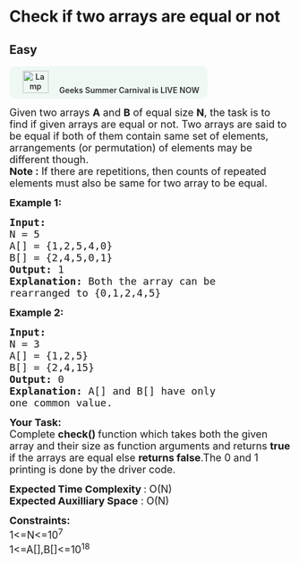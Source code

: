 # Check if two arrays are equal or not
## Easy
<div class="problem-statement">
                <p><a onclick="gtagHelperFunction('clickopen','salesevent_gsc_problemspage_promobanner')" href="https://practice.geeksforgeeks.org/summer-carnival-2022?utm_source=practiceproblems&amp;utm_medium=problemspromobanner&amp;utm_campaign=gsc22" target="_blank"></a></p><div style="margin: 14px 0px !important;" class="row"><a onclick="gtagHelperFunction('clickopen','salesevent_gsc_problemspage_promobanner')" href="https://practice.geeksforgeeks.org/summer-carnival-2022?utm_source=practiceproblems&amp;utm_medium=problemspromobanner&amp;utm_campaign=gsc22" target="_blank">             <div class="col-md-12" style="cursor:pointer;background: #EFF8F3 0% 0% no-repeat padding-box; display: flex; align-items: center; position:                 relative; padding: 1.5%; border-radius: 10px; display: inline-block; text-align: center; font-weight: 600; color: #333"> <img src="https://media.geeksforgeeks.org/img-practice/gcs2022thumbnail-1649059370.png" alt="Lamp" width="46" height="40" style="background: transparent 0% 0% no-repeat padding-box;opacity: 1; margin: 0 16px;" class="img-responsive"> Geeks Summer Carnival is LIVE NOW &nbsp; <i class="fa fa-external-link" aria-hidden="true"></i> </div></a></div><p><span style="font-size:18px">Given two arrays <strong>A</strong> and <strong>B</strong> of equal size <strong>N</strong>, the task is to find if given arrays are equal or not. Two arrays are said to be equal if both of them contain same set of elements, arrangements (or permutation) of elements may be different though.<br>
<strong>Note :</strong>&nbsp;If there are repetitions, then counts of repeated elements must also be same for two array to be equal.</span></p>

<p><span style="font-size:18px"><strong>Example 1:</strong></span></p>

<pre><span style="font-size:18px"><strong>Input:
</strong>N = 5
A[] = {1,2,5,4,0}
B[] = {2,4,5,0,1}
<strong>Output: </strong>1<strong>
Explanation: </strong>Both the array can be 
rearranged to {0,1,2,4,5}</span>
</pre>

<p><span style="font-size:18px"><strong>Example 2:</strong></span></p>

<pre><span style="font-size:18px"><strong>Input:
</strong>N = 3
A[] = {1,2,5}
B[] = {2,4,15}
<strong>Output: </strong>0<strong>
Explanation: </strong>A[] and B[] have only 
one common value.</span></pre>

<p><span style="font-size:18px"><strong>Your Task:</strong><br>
Complete&nbsp;<strong>check() </strong>function which takes both the given array and their size as function arguments and returns <strong>true</strong> if the arrays are equal else <strong>returns false</strong>.The 0 and 1 printing is done by the driver code.</span></p>

<p><span style="font-size:18px"><strong>Expected Time Complexity </strong>: O(N)<br>
<strong>Expected Auxilliary Space</strong> : O(N)</span></p>

<p><span style="font-size:18px"><strong>Constraints:</strong><br>
1&lt;=N&lt;=10<sup>7</sup><br>
1&lt;=A[],B[]&lt;=10<sup>18</sup></span></p>

<p>&nbsp;</p>
 <p></p>
            </div>